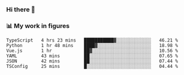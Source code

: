 ### Hi there 👋

### 📊 My work in figures

<!--START_SECTION:waka-->

```text
TypeScript   4 hrs 23 mins   ███████████▓░░░░░░░░░░░░░   46.21 %
Python       1 hr 48 mins    ████▓░░░░░░░░░░░░░░░░░░░░   18.98 %
Vue.js       1 hr            ██▓░░░░░░░░░░░░░░░░░░░░░░   10.56 %
YAML         43 mins         ██░░░░░░░░░░░░░░░░░░░░░░░   07.65 %
JSON         42 mins         ██░░░░░░░░░░░░░░░░░░░░░░░   07.44 %
TSConfig     25 mins         █░░░░░░░░░░░░░░░░░░░░░░░░   04.44 %
```

<!--END_SECTION:waka-->
